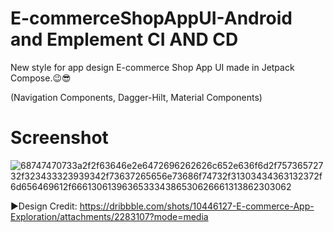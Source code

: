 # E-commerceShopAppUI-Android and Emplement CI AND CD
New style for app design E-commerce Shop App UI made in Jetpack Compose.😉😎

(Navigation Components,
Dagger-Hilt,
Material Components)

# Screenshot

![68747470733a2f2f63646e2e6472696262626c652e636f6d2f75736572732f323433323939342f73637265656e73686f74732f31303434363132372f6d656469612f666130613963653334386530626661313862303062](https://user-images.githubusercontent.com/25154589/131151663-fee5f270-ee92-4f7a-adf2-62aaedd96064.png)


►Design Credit: https://dribbble.com/shots/10446127-E-commerce-App-Exploration/attachments/2283107?mode=media
